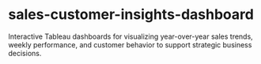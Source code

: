 # sales-customer-insights-dashboard
Interactive Tableau dashboards for visualizing year-over-year sales trends, weekly performance, and customer behavior to support strategic business decisions.

